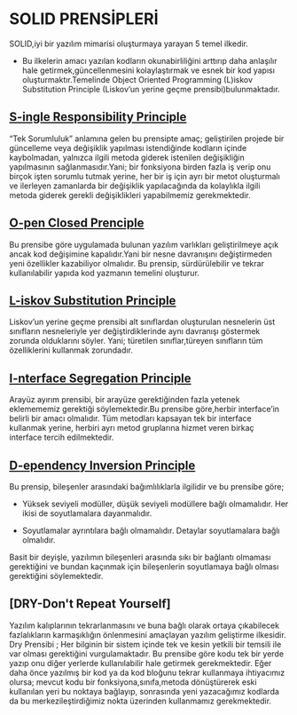 # SOLID PRENSİPLERİ

SOLID,iyi bir yazılım mimarisi oluşturmaya yarayan 5 temel ilkedir.

- Bu ilkelerin amacı yazılan kodların okunabirliliğini arttırıp daha anlaşılır hale getirmek,güncellenmesini kolaylaştırmak ve esnek bir kod yapısı oluşturmaktır.Temelinde Object Oriented Programming (L)iskov Substitution Principle (Liskov’un yerine geçme prensibi)bulunmaktadır. 


## [S-ingle Responsibility Principle](https://github.com/ezgiyaman/SoftwarePrinciples/tree/master/1.Single_Responsibility_Principle)

“Tek Sorumluluk” anlamına gelen bu prensipte amaç; geliştirilen projede bir güncelleme veya değişiklik yapılması istendiğinde kodların içinde kaybolmadan, yalnızca ilgili metoda giderek istenilen değişikliğin yapılmasının sağlanmasıdır.Yani; bir fonksiyona birden fazla iş verip onu birçok işten sorumlu tutmak yerine, her bir iş için ayrı bir metot oluşturmalı ve ilerleyen zamanlarda bir değişiklik yapılacağında da kolaylıkla ilgili metoda giderek gerekli değişiklikleri yapabilmemiz gerekmektedir.

## [O-pen Closed Prenciple](https://github.com/ezgiyaman/SoftwarePrinciples/tree/master/2.Open_Closed_Principle)

Bu prensibe göre uygulamada bulunan yazılım varlıkları geliştirilmeye açık ancak kod değişimine kapalıdır.Yani bir nesne davranışını değiştirmeden yeni özellikler kazabiliyor olmalıdır. Bu prensip, sürdürülebilir ve tekrar kullanılabilir yapıda kod yazmanın temelini oluşturur.

## [L-iskov Substitution Principle](https://github.com/ezgiyaman/SoftwarePrinciples/tree/master/3.Liskov_Substitution%20_Principle)

Liskov’un yerine geçme prensibi alt sınıflardan oluşturulan nesnelerin üst sınıfların nesneleriyle yer değiştirdiklerinde aynı davranışı göstermek zorunda olduklarını söyler. Yani; türetilen sınıflar,türeyen sınıfların tüm özelliklerini kullanmak zorundadır.

## [I-nterface Segregation Principle](https://github.com/ezgiyaman/SoftwarePrinciples/tree/master/4.Interface_Segregation_Principle)

Arayüz ayırım prensibi, bir arayüze gerektiğinden fazla yetenek eklemememiz gerektiği söylemektedir.Bu prensibe göre,herbir interface’in belirli bir amacı olmalıdır. Tüm metodları kapsayan tek bir interface kullanmak yerine, herbiri ayrı metod gruplarına hizmet veren birkaç interface tercih edilmektedir.

## [D-ependency Inversion Principle](https://github.com/ezgiyaman/SoftwarePrinciples/tree/master/5.Dependency_Inversion%20_Principle)

Bu prensip, bileşenler arasındaki bağımlılıklarla ilgilidir ve bu prensibe göre;

* Yüksek seviyeli modüller, düşük seviyeli modüllere bağlı olmamalıdır. Her ikisi de soyutlamalara dayanmalıdır.

* Soyutlamalar ayrıntılara bağlı olmamalıdır. Detaylar soyutlamalara bağlı olmalıdır.

Basit bir deyişle, yazılımın bileşenleri arasında sıkı bir bağlantı olmaması gerektiğini ve bundan kaçınmak için bileşenlerin soyutlamaya bağlı olması gerektiğini söylemektedir.

## [DRY-Don't Repeat Yourself]
Yazılım kalıplarının tekrarlanmasını ve buna bağlı olarak ortaya çıkabilecek fazlalıkların karmaşıklığın önlenmesini amaçlayan yazılım geliştirme ilkesidir. Dry Prensibi ; Her bilginin bir sistem içinde tek ve kesin yetkili bir temsili ile var olması gerektiğini vurgulamaktadır. Bu prensibe göre kodu tek bir yerde yazıp onu diğer yerlerde kullanılabilir hale getirmek gerekmektedir.
Eğer daha önce yazılmış bir kod ya da kod bloğunu tekrar kullanmaya ihtiyacımız olursa; mevcut kodu bir fonksiyona,sınıfa,metoda dönüştürerek eski kullanılan yeri bu noktaya bağlayıp, sonrasında yeni yazacağımız kodlarda da bu merkezileştirdiğimiz nokta üzerinden kullanmamız gerekmektedir.

